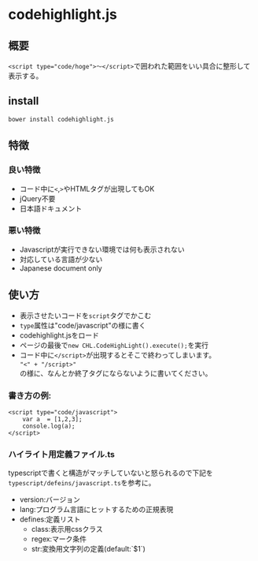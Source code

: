 # codehighlight.js

## 概要
`<script type="code/hoge">〜</script>`で囲われた範囲をいい具合に整形して表示する。

## install
`bower install codehighlight.js`

## 特徴
### 良い特徴
* コード中に`<`,`>`やHTMLタグが出現してもOK
* jQuery不要
* 日本語ドキュメント

### 悪い特徴
* Javascriptが実行できない環境では何も表示されない
* 対応している言語が少ない
* Japanese document only

## 使い方
* 表示させたいコードを`script`タグでかこむ
* `type`属性は"code/javascript"の様に書く
* codehighlight.jsをロード
* ページの最後で`new CHL.CodeHighLight().execute();`を実行
* コード中に`</script>`が出現するとそこで終わってしまいます。<br>
`"<" + "/script>"`<br>
の様に、なんとか終了タグにならないように書いてください。


### 書き方の例:
```
<script type="code/javascript">
	var a  = [1,2,3];
	console.log(a);
</script>
```

### ハイライト用定義ファイル.ts
typescriptで書くと構造がマッチしていないと怒られるので下記を`typescript/defeins/javascript.ts`を参考に。
* version:バージョン
* lang:プログラム言語にヒットするための正規表現
* defines:定義リスト
	+ class:表示用cssクラス
	+ regex:マーク条件
	+ str:変換用文字列の定義(default:\`$1\`)
